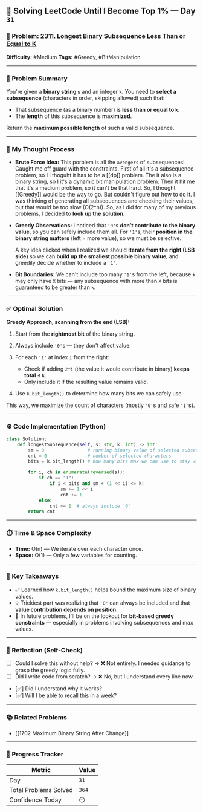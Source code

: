 ## 🧠 Solving LeetCode Until I Become Top 1% — Day `31`

### 🔹 Problem: [2311. Longest Binary Subsequence Less Than or Equal to K](https://leetcode.com/problems/longest-binary-subsequence-less-than-or-equal-to-k/description/?envType=daily-question&envId=2025-06-26)

**Difficulty:** #Medium
**Tags:** #Greedy, #BitManipulation

---

### 📝 Problem Summary

You're given a **binary string `s`** and an integer `k`.
You need to **select a subsequence** (characters in order, skipping allowed) such that:

- That subsequence (as a binary number) is **less than or equal to `k`**.
- The **length** of this subsequence is **maximized**.

Return the **maximum possible length** of such a valid subsequence.

---

### 🧠 My Thought Process

- **Brute Force Idea:**
  This porblem is all the `avengers` of subsequences! Caught me off guard with the constraints. First of all it's a subsequence problem, so I I thoguht it has to be a [[dp]] problem. The it also is a binary string, so I it's a dynamic bit manipulation problem. Then it hit me that it's a medium problem, so it can't be that hard. So, I thought [[Greedy]] would be the way to go. But couldn't figure out how to do it. I was thinking of generating all subsequences and checking their values, but that would be too slow (O(2^n)). So, as i did for many of my previous problems, I decided to **look up the solution**.

- **Greedy Observations:**
  I noticed that `'0'`s **don’t contribute to the binary value**, so you can safely include them all.
  For `'1'`s, their **position in the binary string matters** (left = more value), so we must be selective.

  A key idea clicked when I realized we should **iterate from the right (LSB side)** so we can **build up the smallest possible binary value**, and greedily decide whether to include a `'1'`.

- **Bit Boundaries:**
  We can't include too many `'1'`s from the left, because `k` may only have `X` bits — any subsequence with more than `X` bits is guaranteed to be greater than `k`.

---

### ✅ Optimal Solution

**Greedy Approach, scanning from the end (LSB):**

1. Start from the **rightmost bit** of the binary string.
2. Always include `'0'`s — they don't affect value.
3. For each `'1'` at index `i` from the right:

   - Check if adding `2^i` (the value it would contribute in binary) **keeps total ≤ `k`**.
   - Only include it if the resulting value remains valid.

4. Use `k.bit_length()` to determine how many bits we can safely use.

This way, we maximize the count of characters (mostly `'0'`s and safe `'1'`s).

---

### ⚙️ Code Implementation (Python)

```python
class Solution:
    def longestSubsequence(self, s: str, k: int) -> int:
        sm = 0                # running binary value of selected subsequence
        cnt = 0               # number of selected characters
        bits = k.bit_length() # how many bits max we can use to stay ≤ k

        for i, ch in enumerate(reversed(s)):
            if ch == "1":
                if i < bits and sm + (1 << i) <= k:
                    sm += 1 << i
                    cnt += 1
            else:
                cnt += 1  # always include '0'
        return cnt
```

---

### ⏱️ Time & Space Complexity

- **Time:** O(n) — We iterate over each character once.
- **Space:** O(1) — Only a few variables for counting.

---

### 🧩 Key Takeaways

- ✅ Learned how `k.bit_length()` helps bound the maximum size of binary values.
- 💡 Trickiest part was realizing that `'0'` can always be included and that **value contribution depends on position**.
- 💭 In future problems, I’ll be on the lookout for **bit-based greedy constraints** — especially in problems involving subsequences and max values.

---

### 🔁 Reflection (Self-Check)

- [ ] Could I solve this without help? → ❌ Not entirely. I needed guidance to grasp the greedy logic fully.
- [ ] Did I write code from scratch? → ❌ No, but I understand every line now.
- [✅] Did I understand why it works?
- [✅] Will I be able to recall this in a week?

---

### 📚 Related Problems

- [[1702 Maximum Binary String After Change]]

---

### 🚀 Progress Tracker

| Metric                | Value |
| --------------------- | ----- |
| Day                   | `31`  |
| Total Problems Solved | `364` |
| Confidence Today      | 😐    |
